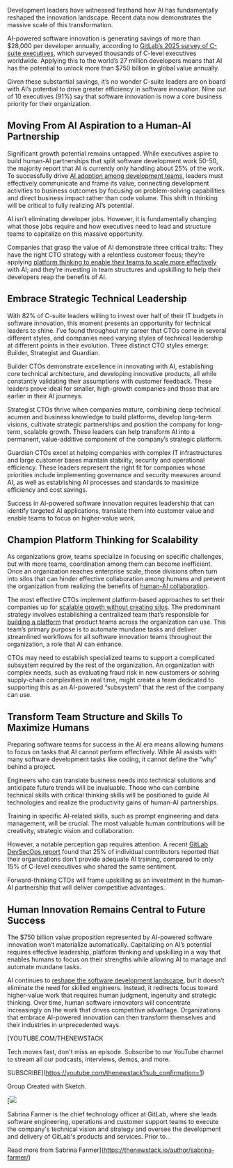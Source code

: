 Development leaders have witnessed firsthand how AI has fundamentally reshaped the innovation landscape. Recent data now demonstrates the massive scale of this transformation.

AI-powered software innovation is generating savings of more than $28,000 per developer annually, according to [GitLab’s 2025 survey of C-suite executives](https://about.gitlab.com/software-innovation-report/), which surveyed thousands of C-level executives worldwide. Applying this to the world’s 27 million developers means that AI has the potential to unlock more than $750 billion in global value annually.

Given these substantial savings, it’s no wonder C-suite leaders are on board with AI’s potential to drive greater efficiency in software innovation. Nine out of 10 executives (91%) say that software innovation is now a core business priority for their organization.

## **Moving From AI Aspiration to a Human-AI Partnership**

Significant growth potential remains untapped. While executives aspire to build human-AI partnerships that split software development work 50-50, the majority report that AI is currently only handling about 25% of the work. To successfully drive [AI adoption among development teams](https://thenewstack.io/what-pair-programming-can-show-us-about-implementing-ai/), leaders must effectively communicate and frame its value, connecting development activities to business outcomes by focusing on problem-solving capabilities and direct business impact rather than code volume. This shift in thinking will be critical to fully realizing AI’s potential.

AI isn’t eliminating developer jobs. However, it is fundamentally changing what those jobs require and how executives need to lead and structure teams to capitalize on this massive opportunity.

Companies that grasp the value of AI demonstrate three critical traits: They have the right CTO strategy with a relentless customer focus; they’re applying [platform thinking to enable their teams to scale more effectively](https://thenewstack.io/accelerating-developer-velocity-with-effective-platform-teams/) with AI; and they’re investing in team structures and upskilling to help their developers reap the benefits of AI.

## **Embrace Strategic Technical Leadership**

With 82% of C-suite leaders willing to invest over half of their IT budgets in software innovation, this moment presents an opportunity for technical leaders to shine. I’ve found throughout my career that CTOs come in several different styles, and companies need varying styles of technical leadership at different points in their evolution. Three distinct CTO styles emerge: Builder, Strategist and Guardian.

Builder CTOs demonstrate excellence in innovating with AI, establishing core technical architecture, and developing innovative products, all while constantly validating their assumptions with customer feedback. These leaders prove ideal for smaller, high-growth companies and those that are earlier in their AI journeys.

Strategist CTOs thrive when companies mature, combining deep technical acumen and business knowledge to build platforms, develop long-term visions, cultivate strategic partnerships and position the company for long-term, scalable growth. These leaders can help transform AI into a permanent, value-additive component of the company’s strategic platform.

Guardian CTOs excel at helping companies with complex IT infrastructures and large customer bases maintain stability, security and operational efficiency. These leaders represent the right fit for companies whose priorities include implementing governance and security measures around AI, as well as establishing AI processes and standards to maximize efficiency and cost savings.

Success in AI-powered software innovation requires leadership that can identify targeted AI applications, translate them into customer value and enable teams to focus on higher-value work.

## Champion Platform Thinking for Scalability

As organizations grow, teams specialize in focusing on specific challenges, but with more teams, coordination among them can become inefficient. Once an organization reaches enterprise scale, those divisions often turn into silos that can hinder effective collaboration among humans and prevent the organization from realizing the benefits of [human-AI collaboration](https://thenewstack.io/50-50-the-future-of-human-ai-collaboration-for-innovation/).

The most effective CTOs implement platform-based approaches to set their companies up for [scalable growth without creating silos](https://thenewstack.io/creating-a-strategic-roadmap-for-effective-ai-implementation/). The predominant strategy involves establishing a centralized team that’s responsible for [building a platform](https://thenewstack.io/platform-teams-adopt-these-7-developer-productivity-drivers/) that product teams across the organization can use. This team’s primary purpose is to automate mundane tasks and deliver streamlined workflows for all software innovation teams throughout the organization, a role that AI can enhance.

CTOs may need to establish specialized teams to support a complicated subsystem required by the rest of the organization. An organization with complex needs, such as evaluating fraud risk in new customers or solving supply-chain complexities in real time, might create a team dedicated to supporting this as an AI-powered “subsystem” that the rest of the company can use.

## Transform Team Structure and Skills To Maximize Humans

Preparing software teams for success in the AI era means allowing humans to focus on tasks that AI cannot perform effectively. While AI assists with many software development tasks like coding, it cannot define the “why” behind a project.

Engineers who can translate business needs into technical solutions and anticipate future trends will be invaluable. Those who can combine technical skills with critical thinking skills will be positioned to guide AI technologies and realize the productivity gains of human-AI partnerships.

Training in specific AI-related skills, such as prompt engineering and data management, will be crucial. The most valuable human contributions will be creativity, strategic vision and collaboration.

However, a notable perception gap requires attention. A recent [GitLab DevSecOps report](https://about.gitlab.com/developer-survey/) found that 25% of individual contributors reported that their organizations don’t provide adequate AI training, compared to only 15% of C-level executives who shared the same sentiment.

Forward-thinking CTOs will frame upskilling as an investment in the human-AI partnership that will deliver competitive advantages.

## Human Innovation Remains Central to Future Success

The $750 billion value proposition represented by AI-powered software innovation won’t materialize automatically. Capitalizing on AI’s potential requires effective leadership, platform thinking and upskilling in a way that enables humans to focus on their strengths while allowing AI to manage and automate mundane tasks.

AI continues to [reshape the software development landscape](https://thenewstack.io/how-ai-is-reshaping-the-software-development-life-cycle/), but it doesn’t eliminate the need for skilled engineers. Instead, it redirects focus toward higher-value work that requires human judgment, ingenuity and strategic thinking. Over time, human software innovators will concentrate increasingly on the work that drives competitive advantage. Organizations that embrace AI-powered innovation can then transform themselves and their industries in unprecedented ways.

[YOUTUBE.COM/THENEWSTACK

Tech moves fast, don't miss an episode. Subscribe to our YouTube
channel to stream all our podcasts, interviews, demos, and more.

SUBSCRIBE](https://youtube.com/thenewstack?sub_confirmation=1)

Group
Created with Sketch.

[![](https://thenewstack.io/wp-content/uploads/2024/11/ec0e02a4-cropped-9e073fd7-sabrina-farmer-600x600.jpg)

Sabrina Farmer is the chief technology officer at GitLab, where she leads software engineering, operations and customer support teams to execute the company's technical vision and strategy and oversee the development and delivery of GitLab's products and services. Prior to...

Read more from Sabrina Farmer](https://thenewstack.io/author/sabrina-farmer/)